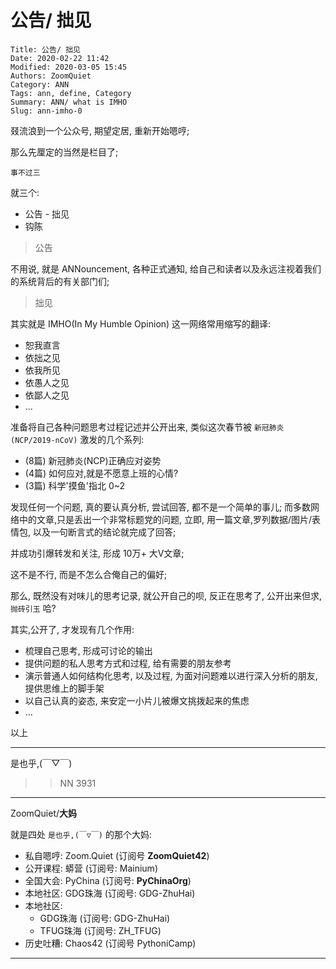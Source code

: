 # 公告/ 拙见
    Title: 公告/ 拙见
    Date: 2020-02-22 11:42
    Modified: 2020-03-05 15:45
    Authors: ZoomQuiet
    Category: ANN
    Tags: ann, define, Category
    Summary: ANN/ what is IMHO
    Slug: ann-imho-0

叕流浪到一个公众号, 期望定居, 重新开始嗯哼;

那么先厘定的当然是栏目了;

    事不过三

就三个:

- 公告
​- 拙见
- 钩陈


> 公告

不用说, 就是 ANNouncement, 各种正式通知, 
给自己和读者以及永远注视着我们的系统背后的有关部门们;


> 拙见

其实就是 IMHO(In My Humble Opinion) 这一网络常用缩写的翻译:

- 恕我直言
- 依拙之见
- 依我所见
- 依愚人之见
- 依鄙人之见
- ... 

准备将自己各种问题思考过程记述并公开出来,
类似这次春节被 `新冠肺炎(NCP/2019-nCoV)` 激发的几个系列:

- (8篇) 新冠肺炎(NCP)正确应对姿势
- (4篇) 如何应对,就是不愿意上班的心情?
- (3篇) 科学'摸鱼'指北 0~2

发现任何一个问题, 真的要认真分析, 尝试回答, 都不是一个简单的事儿;
而多数网络中的文章,只是丢出一个非常标题党的问题, 
立即, 用一篇文章,罗列数据/图片/表情包, 
以及一句断言式的结论就完成了回答;

并成功引爆转发和关注, 形成 10万+ 大V文章;

这不是不行, 而是不怎么合俺自己的偏好;

那么, 既然没有对味儿的思考记录, 
就公开自己的呗, 反正在思考了, 公开出来但求, `抛砖引玉` 哈?

其实,公开了, 才发现有几个作用:

- 梳理自己思考, 形成可讨论的输出
- 提供问题的私人思考方式和过程, 给有需要的朋友参考
- 演示普通人如何结构化思考, 以及过程, 为面对问题难以进行深入分析的朋友, 提供思维上的脚手架
- 以自己认真的姿态, 来安定一小片儿被爆文挑拨起来的焦虑
- ...

以上

-------------
是也乎,(￣▽￣)

>> NN 3931

-------------

ZoomQuiet/**大妈**

就是四处 `是也乎,(￣▽￣)` 的那个大妈:


- 私自嗯哼: Zoom.Quiet (订阅号 **ZoomQuiet42**)
- 公开课程: 蟒营 (订阅号: Mainium)
- 全国大会: PyChina (订阅号: **PyChinaOrg**)
- 本地社区: GDG珠海 (订阅号: GDG-ZhuHai)
- 本地社区: 
    + GDG珠海 (订阅号: GDG-ZhuHai)
    + TFUG珠海 (订阅号: ZH_TFUG)
- 历史吐糟: Chaos42 (订阅号 PythoniCamp)

-------------


